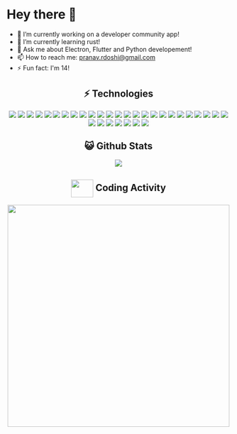 # Hey there 👋

- 🔭 I’m currently working on a developer community app!
- 🌱 I’m currently learning rust!
- 💬 Ask me about Electron, Flutter and Python developement!
- 📫 How to reach me: pranav.rdoshi@gmail.com
- ⚡ Fun fact: I'm 14!

## <div align="center">⚡ Technologies</div>
  
<p align="center">
<img src="https://img.shields.io/badge/-python-black?style=flat-square&logo=python">
<img src="https://img.shields.io/badge/-Firebase-black?style=flat-square&logo=firebase">
<img src="https://img.shields.io/badge/-MongoDB-black?style=flat-square&logo=mongodb">
<img src="https://img.shields.io/badge/-flutter-black?style=flat-square&logo=flutter">
<img src="https://img.shields.io/badge/-dart-black?style=flat-square&logo=dart">
<img src="https://img.shields.io/badge/-Git-black?style=flat-square&logo=git">
<img src="https://img.shields.io/badge/-GitHub-black?style=flat-square&logo=github">
<img src="https://img.shields.io/badge/-Nodejs-black?style=flat-square&logo=Node.js">
<img src="https://img.shields.io/badge/-Electron-black?style=flat-square&logo=electron">
<img src="https://img.shields.io/badge/-HTML5-black?style=flat-square&logo=html5">
<img src="https://img.shields.io/badge/-CSS3-black?style=flat-square&logo=css3">
<img src="https://img.shields.io/badge/-Jquery-black?style=flat-square&logo=jquery">
<img src="https://img.shields.io/badge/-Bootstrap-black?style=flat-square&logo=bootstrap">
<img src="https://img.shields.io/badge/-TypeScript-black?style=flat-square&logo=typescript">
<img src="https://img.shields.io/badge/-React-black?style=flat-square&logo=react">
<img src="https://img.shields.io/badge/-React Native-black?style=flat-square&logo=react">
<img src="https://img.shields.io/badge/-Swift-black?style=flat-square&logo=swift">
<img src="https://img.shields.io/badge/-Xcode-black?style=flat-square&logo=Xcode">
<img src="https://img.shields.io/badge/-JSON-black?style=flat-square&logo=json">
<img src="https://img.shields.io/badge/-discord-black?style=flat-square&logo=discord">
<img src="https://img.shields.io/badge/-powershell-black?style=flat-square&logo=powershell">
<img src="https://img.shields.io/badge/-flask-black?style=flat-square&logo=flask">
<img src="https://img.shields.io/badge/-express-black?style=flat-square&logo=express">
<img src="https://img.shields.io/badge/-unity-black?style=flat-square&logo=unity">
<img src="https://img.shields.io/badge/-next.js-black?style=flat-square&logo=Next.js">
<img src="https://img.shields.io/badge/-ionic-black?style=flat-square&logo=ionic">
<img src="https://img.shields.io/badge/-angular-black?style=flat-square&logo=angular">
<img src="https://img.shields.io/badge/-npm-black?style=flat-square&logo=npm">
<img src="https://img.shields.io/badge/-yarn-black?style=flat-square&logo=yarn">
<img src="https://img.shields.io/badge/-C++-black?style=flat-square&logo=cplusplus">
<img src="https://img.shields.io/badge/-C Sharp-black?style=flat-square">
<img src="https://img.shields.io/badge/-C-black?style=flat-square">
</p>

## <div align="center">😺 Github Stats</div>

<div align="center">
  <img src="https://github-readme-stats.vercel.app/api?username=Cybernetic77&theme=radical&hide_title=true">
</div>

## <div align="center"><img align="center" height="40px" width="50px" src="https://img.icons8.com/nolan/64/leaderboard.png"/><span align="center"> Coding Activity</span></div>
<div align="center">
  <img width="500px" src="https://github-readme-stats.vercel.app/api/wakatime?username=Cybernetic77&theme=radical&hide_title=true">
</div>

<!-- <img align="center" height="40px" width="50px" src="https://img.icons8.com/nolan/64/activity-feed.png"/> -->






